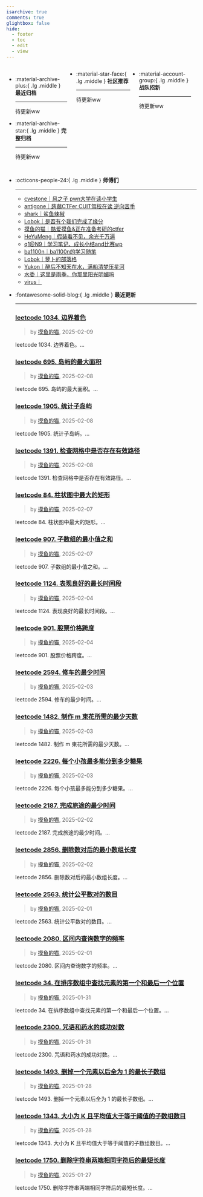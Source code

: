 ```yaml
---
isarchive: true
comments: true
glightbox: false
hide:
  - footer
  - toc
  - edit
  - view
---
```


<div class="grid" style="display: grid;grid-template-columns: 32% 33% 32%;" markdown>

<div class="grid cards" style="display: grid; grid-template-columns: 1fr;" markdown>

-   :material-archive-plus:{ .lg .middle } __最近归档__

    ---

    待更新ww


-   :material-archive-star:{ .lg .middle } __完整归档__

    ---

    待更新ww



</div>

<div class="grid cards" markdown>

-   :material-star-face:{ .lg .middle } __社区推荐__

    ---

    待更新ww


</div>

<div class="grid cards" markdown>

-   :material-account-group:{ .lg .middle } __战队招新__

    ---

    待更新ww


</div>

</div>

<div class="grid cards" markdown>

-   :octicons-people-24:{ .lg .middle } __师傅们__

    ---
    - [cvestone｜风之子 pwn大学在读小学生](https://www.su-cvestone.cn/)
    - [antigone｜蒟蒻CTFer CUIT驾校在读 逆向苦手](https://antigone4224.github.io/)
    - [shark｜鲨鱼辣椒](https://www.shark45.cn/)
    - [Lobok｜是否有个我们完成了缘分](http://dis4.cn/)
    - [摸鱼的猫｜酷爱摸鱼&正在准备考研的ctfer](https://blog.csdn.net/qq_62172019/)
    - [HeYuMeng｜假装看不见，余光千万遍](http://www.heyumeng.online/)
    - [q1@N9｜学习笔记、成长小结and比赛wp](https://qsheep24.wordpress.com)
    - [ba1100n｜ba1100n的学习随笔](http://www.ba1100n.tech)
    - [Lobok｜萝卜的部落格](https://dis4.cn)
    - [Yukon｜醉后不知天在水，满船清梦压星河](https://yukon.icu)
    - [水委｜这里是雨季，你那里阳光明媚吗](https://arch3rn4r.github.io)
    - [virus｜](https://megachar0x01.github.io)

</div>
<div class="grid cards" markdown>

-   :fontawesome-solid-blog:{ .lg .middle } __最近更新__

    ---
    ### [leetcode 1034. 边界着色](https://blog.csdn.net/qq_62172019/article/details/145524854)  
    >by [摸鱼的猫](https://blog.csdn.net/qq_62172019/), 2025-02-09

    leetcode 1034. 边界着色。...
    ### [leetcode 695. 岛屿的最大面积](https://blog.csdn.net/qq_62172019/article/details/145512421)  
    >by [摸鱼的猫](https://blog.csdn.net/qq_62172019/), 2025-02-08

    leetcode 695. 岛屿的最大面积。...
    ### [leetcode 1905. 统计子岛屿](https://blog.csdn.net/qq_62172019/article/details/145512120)  
    >by [摸鱼的猫](https://blog.csdn.net/qq_62172019/), 2025-02-08

    leetcode 1905. 统计子岛屿。...
    ### [leetcode 1391. 检查网格中是否存在有效路径](https://blog.csdn.net/qq_62172019/article/details/145511777)  
    >by [摸鱼的猫](https://blog.csdn.net/qq_62172019/), 2025-02-08

    leetcode 1391. 检查网格中是否存在有效路径。...
    ### [leetcode 84. 柱状图中最大的矩形](https://blog.csdn.net/qq_62172019/article/details/145492481)  
    >by [摸鱼的猫](https://blog.csdn.net/qq_62172019/), 2025-02-07

    leetcode 84. 柱状图中最大的矩形。...
    ### [leetcode 907. 子数组的最小值之和](https://blog.csdn.net/qq_62172019/article/details/145490884)  
    >by [摸鱼的猫](https://blog.csdn.net/qq_62172019/), 2025-02-07

    leetcode 907. 子数组的最小值之和。...
    ### [leetcode 1124. 表现良好的最长时间段](https://blog.csdn.net/qq_62172019/article/details/145438753)  
    >by [摸鱼的猫](https://blog.csdn.net/qq_62172019/), 2025-02-04

    leetcode 1124. 表现良好的最长时间段。...
    ### [leetcode 901. 股票价格跨度](https://blog.csdn.net/qq_62172019/article/details/145438573)  
    >by [摸鱼的猫](https://blog.csdn.net/qq_62172019/), 2025-02-04

    leetcode 901. 股票价格跨度。...
    ### [leetcode 2594. 修车的最少时间](https://blog.csdn.net/qq_62172019/article/details/145428221)  
    >by [摸鱼的猫](https://blog.csdn.net/qq_62172019/), 2025-02-03

    leetcode 2594. 修车的最少时间。...
    ### [leetcode 1482. 制作 m 束花所需的最少天数](https://blog.csdn.net/qq_62172019/article/details/145428164)  
    >by [摸鱼的猫](https://blog.csdn.net/qq_62172019/), 2025-02-03

    leetcode 1482. 制作 m 束花所需的最少天数。...
    ### [leetcode 2226. 每个小孩最多能分到多少糖果](https://blog.csdn.net/qq_62172019/article/details/145428060)  
    >by [摸鱼的猫](https://blog.csdn.net/qq_62172019/), 2025-02-03

    leetcode 2226. 每个小孩最多能分到多少糖果。...
    ### [leetcode 2187. 完成旅途的最少时间](https://blog.csdn.net/qq_62172019/article/details/145417095)  
    >by [摸鱼的猫](https://blog.csdn.net/qq_62172019/), 2025-02-02

    leetcode 2187. 完成旅途的最少时间。...
    ### [leetcode 2856. 删除数对后的最小数组长度](https://blog.csdn.net/qq_62172019/article/details/145417048)  
    >by [摸鱼的猫](https://blog.csdn.net/qq_62172019/), 2025-02-02

    leetcode 2856. 删除数对后的最小数组长度。...
    ### [leetcode 2563. 统计公平数对的数目](https://blog.csdn.net/qq_62172019/article/details/145414630)  
    >by [摸鱼的猫](https://blog.csdn.net/qq_62172019/), 2025-02-01

    leetcode 2563. 统计公平数对的数目。...
    ### [leetcode 2080. 区间内查询数字的频率](https://blog.csdn.net/qq_62172019/article/details/145414480)  
    >by [摸鱼的猫](https://blog.csdn.net/qq_62172019/), 2025-02-01

    leetcode 2080. 区间内查询数字的频率。...
    ### [leetcode 34. 在排序数组中查找元素的第一个和最后一个位置](https://blog.csdn.net/qq_62172019/article/details/145406886)  
    >by [摸鱼的猫](https://blog.csdn.net/qq_62172019/), 2025-01-31

    leetcode 34. 在排序数组中查找元素的第一个和最后一个位置。...
    ### [leetcode 2300. 咒语和药水的成功对数](https://blog.csdn.net/qq_62172019/article/details/145406838)  
    >by [摸鱼的猫](https://blog.csdn.net/qq_62172019/), 2025-01-31

    leetcode 2300. 咒语和药水的成功对数。...
    ### [leetcode 1493. 删掉一个元素以后全为 1 的最长子数组](https://blog.csdn.net/qq_62172019/article/details/145337372)  
    >by [摸鱼的猫](https://blog.csdn.net/qq_62172019/), 2025-01-28

    leetcode 1493. 删掉一个元素以后全为 1 的最长子数组。...
    ### [leetcode 1343. 大小为 K 且平均值大于等于阈值的子数组数目](https://blog.csdn.net/qq_62172019/article/details/145321379)  
    >by [摸鱼的猫](https://blog.csdn.net/qq_62172019/), 2025-01-28

    leetcode 1343. 大小为 K 且平均值大于等于阈值的子数组数目。...
    ### [leetcode 1750. 删除字符串两端相同字符后的最短长度](https://blog.csdn.net/qq_62172019/article/details/145380977)  
    >by [摸鱼的猫](https://blog.csdn.net/qq_62172019/), 2025-01-27

    leetcode 1750. 删除字符串两端相同字符后的最短长度。...

</div>
